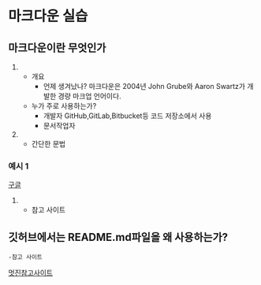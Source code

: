 # 마크다운 실습
## 마크다운이란 무엇인가
 1. - 개요
        - 언제 생겨났나?
        마크다운은 2004년 John Grube와 Aaron Swartz가 개발한 경량 마크업 언어이다.
    - 누가 주로 사용하는가?
        - 개발자 
        GitHub,GitLab,Bitbucket등 코드 저장소에서 사용
        - 문서작업자
1. - 간단한 문법
### 예시 1
[구글](https://google.com)  


1.  - 참고 사이트
 ## 깃허브에서는 README.md파일을 왜 사용하는가?
    -참고 사이트
[멋진참고사이트](https://velog.io/@tatatataah/aaa)